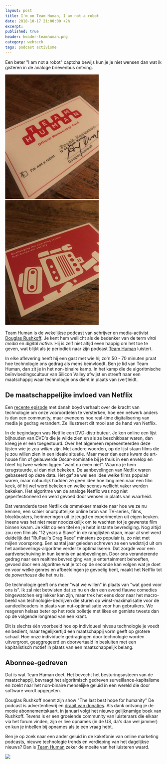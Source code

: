 ```yaml
---
layout: post
title: I'm on Team Human, I am not a robot
date: 2018-10-17 21:00:00 +2h
excerpt:
published: true
header: header-teamhuman.png
category: webtech
tags: podcast activisme
---
```

Een beter "I am not a robot" captcha bewijs kun je je niet wensen dan wat ik gisteren in de analoge brievenbus ontving.

![<>](../images/teamhuman-1.jpg) ![<>](../images/teamhuman-2.jpg)

Team Human is de wekelijkse podcast van schrijver en media-activist [Douglas Rushkoff](https://medium.com/s/douglas-rushkoff). Je kent hem wellicht als de bedenker van de term *viral media* en *digital native*. Hij is zelf niet altijd even happig om het toe te geven, wat blijkt als je periodiek naar zijn podcast [Team Human](https://teamhuman.fm/) luistert. 

In elke aflevering heeft hij een gast met wie hij zo'n 50 - 70 minuten praat hoe technologie ons gedrag als mens beïnvloedt. Ben je lid van Team Human, dan zit je in het non-binaire kamp. In het kamp die de algoritmische beïnvloedingscultuur van Silicon Valley afwijst en streeft naar een maatschappij waar technologie ons dient in plaats van (ver)leidt. 

## De maatschappelijke invloed van Netflix
Een [recente episode](https://teamhuman.fm/episodes/ep-102-danah-boyd/) met danah boyd verhaalt over de kracht van technologie om onze vooroordelen te versterken, hoe een netwerk anders is dan een community, maar eveneens hoe real-time digitalisering van media je gedrag verandert. Ze illustreert dit mooi aan de hand van Netflix. 

In de begindagen was Netflix een DVD-distributeur. Je kon online een lijst bijhouden van DVD's die je wilde zien en als ze beschikbaar waren, dan kreeg je er een toegestuurd. Over het algemeen representeerden deze lijsten wie je zou _willen_ zijn. Met andere woorden, op de lijst staan films die je zou willen zien in een ideale situatie. Maar meer dan eens kwam de art-house film of gelauwerde Oscar-nominatie bij je thuis in een envelop en bleef hij twee weken liggen "want nu even niet". Waarna je hem terugstuurde, al dan niet bekeken. De aanbevelingen van Netflix waren gebaseerd op deze data. Het gaf ze wel een idee welke films populair waren, maar natuurlijk hadden ze geen idee hoe lang men naar een film keek, óf hij wel werd bekeken en welke scenes wellicht vaker werden bekeken. Het algoritme van de analoge Netflix was nog niet geperfectioneerd en werd gevoed door wensen in plaats van waarheid.

Dat veranderde toen Netflix de ommekeer maakte naar hoe we ze nu kennen, een schier onuitputtelijke online bron van TV-series, films, blockbusters, herinneringen uit je jeugd en experimenten uit eigen keuken. Ineens was het niet meer noodzakelijk om te wachten tot je gewenste film binnen kwam. Je klikt op een titel en je hebt instante bevrediging. Nog altijd zou een film als "12 years a Slave" in de ranglijsten staan, maar al snel werd duidelijk dat "RuPaul's Drag Race" minstens zo populair is, zo niet met mijlen voorsprong. Een aantal jaar geleden schreven ze een wedstrijd uit om het aanbevelings-algoritme verder te optimaliseren. Dat zorgde voor een aardverschuiving in hun kennis en aanbevelingen. Door ons veranderende gedrag naar een realtime bevrediging van je entertainment behoeften, gevoed door een algoritme wat je tot op de seconde kan volgen wat je doet en voor welke genres en afbeeldingen je gevoelig bent, maakt het Netflix tot de _powerhouse_ die het nu is. 

De technologie geeft ons meer "wat we willen" in plaats van "wat goed voor ons is". Ik zal niet betwisten dat zo nu en dan een avond flauwe comedies bingewatchen erg lekker kan zijn, maar trek  het eens door naar het macro-beeld van technologie-bedrijven die sturen op winst-maximalisatie voor de aandeelhouders in plaats van nut-optimalisatie voor hun gebruikers. We reageren helaas beter op het rode bolletje met likes en gemiste tweets dan op de volgende longread van een krant. 

Dit is slechts één voorbeeld hoe op individueel niveau technologie je voedt en bedient, maar tegelijkertijd een maatschappij vorm geeft op grotere schaal. Hoe onze individuele gedragingen door technologie worden uitvergroot, geaggregeerd en doorvertaald in besluiten met een kapitalistisch motief in plaats van een maatschappelijk belang. 

## Abonnee-gedreven
Dat is wat Team Human doet. Het bevecht het besturingsysteem van de maatschappij, bevraagt het algoritmisch gedreven surveillance-kapitalisme en zoekt naar het non-binaire menselijke geluid in een wereld die door software wordt opgegeten. 

Douglas Rushkoff noemt zijn show "The last best hope for humanity" 
De podcast is advertentievrij en [draait van donaties](https://teamhuman.fm/support/). Als dank ontvang je de mooie abonnementskaart, in januari volgt het nieuwe gelijknamige boek van Rushkoff. Tevens is er een groeiende community van luisteraars die elkaar via het forum vinden, zijn er live opnames (in de US, da's dan wel jammer) en kun je inbellen bij opnames als je een vraag hebt. 

Ben je op zoek naar een ander geluid in de kakefonie van online marketing podcasts, nieuwe technologie trends en verdieping van het dagelijkse nieuws? Dan is [Team Human](https://teamhuman.fm/) zeker de moeite van het luisteren waard. 

![](../images/robot.gif)